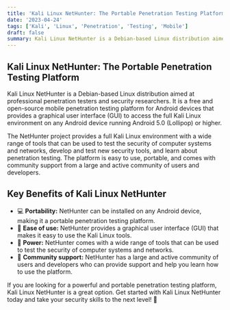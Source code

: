 ```yaml
---
title: 'Kali Linux NetHunter: The Portable Penetration Testing Platform 💻'
date: '2023-04-24'
tags: ['Kali', 'Linux', 'Penetration', 'Testing', 'Mobile']
draft: false
summary: Kali Linux NetHunter is a Debian-based Linux distribution aimed at professional penetration testers and security researchers. It is a free and open-source mobile penetration testing platform for Android devices.
---
```


## Kali Linux NetHunter: The Portable Penetration Testing Platform

Kali Linux NetHunter is a Debian-based Linux distribution aimed at professional penetration testers and security researchers. It is a free and open-source mobile penetration testing platform for Android devices that provides a graphical user interface (GUI) to access the full Kali Linux environment on any Android device running Android 5.0 (Lollipop) or higher.

The NetHunter project provides a full Kali Linux environment with a wide range of tools that can be used to test the security of computer systems and networks, develop and test new security tools, and learn about penetration testing. The platform is easy to use, portable, and comes with community support from a large and active community of users and developers.

## Key Benefits of Kali Linux NetHunter

- 💻 **Portability:** NetHunter can be installed on any Android device, making it a portable penetration testing platform.
- 📱 **Ease of use:** NetHunter provides a graphical user interface (GUI) that makes it easy to use the Kali Linux tools.
- 💪 **Power:** NetHunter comes with a wide range of tools that can be used to test the security of computer systems and networks.
- 🤝 **Community support:** NetHunter has a large and active community of users and developers who can provide support and help you learn how to use the platform.

If you are looking for a powerful and portable penetration testing platform, Kali Linux NetHunter is a great option. Get started with Kali Linux NetHunter today and take your security skills to the next level! 🚀
